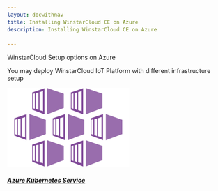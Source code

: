 ```yaml
---
layout: docwithnav
title: Installing WinstarCloud CE on Azure
description: Installing WinstarCloud CE on Azure

---
```


<div class="installation-options">
    <div class="install-options-header">
       <div class="install-options-hero">
          <div class="container">
            <div class="install-options-hero-content">
                <span class="heading">WinstarCloud Setup options on Azure</span>
                <div class="install-options-description">
                    <p>
                        You may deploy WinstarCloud IoT Platform with different infrastructure setup
                    </p>
                </div>
            </div>
            <div class="deployment-container one-line-deployment-container">
                <div class="deployment-div">
                    <div class="container">
                        <div class="deployment-section deployment-on-premise active" id="onPremise">
                           <div class="deployment-cards">
                                <div class="deployment-cards-container">
                                   <div class="deployment-card-block text">
                                       <a href="/docs/user-guide/install/cluster/azure-aks-setup/">
                                           <span>
                                               <div class="deployment-logo">
                                                   <img width="" src="/images/install/cloud/azure-aks.svg" title="WinstarCloud setup with Kubernetes on Azure AKS" alt="Azure AKS">
                                                   <h5 class="title">Azure Kubernetes Service</h5>
                                                </div>
                                           </span>
                                       </a>
                                   </div>
                              </div>
                            </div>
                        </div>
                    </div>
                </div>
            </div>
          </div>
       </div>
    </div>
</div>
